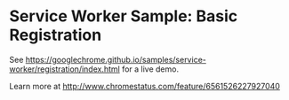 Service Worker Sample: Basic Registration
===
See https://googlechrome.github.io/samples/service-worker/registration/index.html for a live demo.

Learn more at http://www.chromestatus.com/feature/6561526227927040
